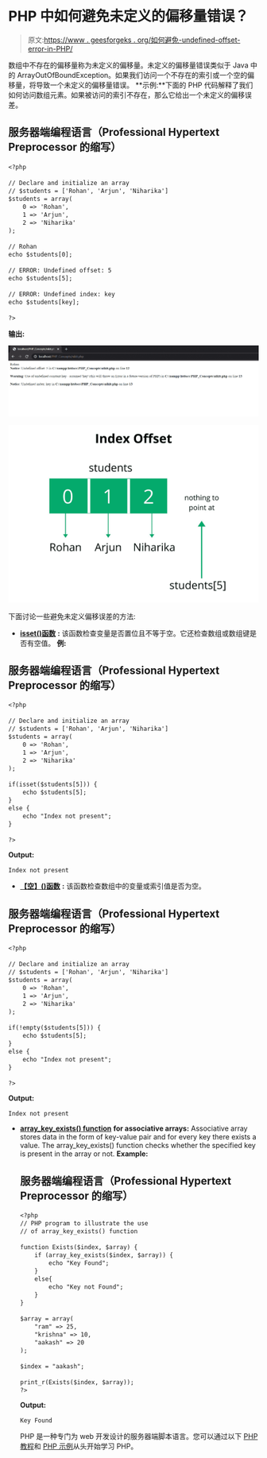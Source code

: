 # PHP 中如何避免未定义的偏移量错误？

> 原文:[https://www . geesforgeks . org/如何避免-undefined-offset-error-in-PHP/](https://www.geeksforgeeks.org/how-to-avoid-undefined-offset-error-in-php/)

数组中不存在的偏移量称为未定义的偏移量。未定义的偏移量错误类似于 Java 中的 ArrayOutOfBoundException。如果我们访问一个不存在的索引或一个空的偏移量，将导致一个未定义的偏移量错误。
**示例:**下面的 PHP 代码解释了我们如何访问数组元素。如果被访问的索引不存在，那么它给出一个未定义的偏移误差。

## 服务器端编程语言（Professional Hypertext Preprocessor 的缩写）

```
<?php 

// Declare and initialize an array
// $students = ['Rohan', 'Arjun', 'Niharika']
$students = array(
    0 => 'Rohan',
    1 => 'Arjun',
    2 => 'Niharika'
);

// Rohan 
echo $students[0];

// ERROR: Undefined offset: 5
echo $students[5];

// ERROR: Undefined index: key
echo $students[key];

?>
```

**输出:**

![](img/669be601ca6df628d7c33ba5e3016b12.png)

![](img/ad473e6fc529a2ac61187b3db7c7414c.png)

下面讨论一些避免未定义偏移误差的方法:

*   [**isset()函数**](https://www.geeksforgeeks.org/php-isset-function/) **:** 该函数检查变量是否置位且不等于空。它还检查数组或数组键是否有空值。
    **例:**

## 服务器端编程语言（Professional Hypertext Preprocessor 的缩写）

```
<?php 

// Declare and initialize an array
// $students = ['Rohan', 'Arjun', 'Niharika']
$students = array(
    0 => 'Rohan',
    1 => 'Arjun',
    2 => 'Niharika'
);

if(isset($students[5])) {
    echo $students[5];
}
else {
    echo "Index not present";
}

?>
```

**Output:**

```
Index not present
```

*   [**【空】()函数**](https://www.geeksforgeeks.org/php-empty-function/) **:** 该函数检查数组中的变量或索引值是否为空。

## 服务器端编程语言（Professional Hypertext Preprocessor 的缩写）

```
<?php 

// Declare and initialize an array
// $students = ['Rohan', 'Arjun', 'Niharika']
$students = array(
    0 => 'Rohan',
    1 => 'Arjun',
    2 => 'Niharika'
);

if(!empty($students[5])) {
    echo $students[5];
}
else {
    echo "Index not present";
}

?>
```

**Output:**

```
Index not present
```

*   [**array_key_exists() function**](https://www.geeksforgeeks.org/php-array_key_exists-function/) **for associative arrays:** Associative array stores data in the form of key-value pair and for every key there exists a value. The array_key_exists() function checks whether the specified key is present in the array or not.
    **Example:**

    ## 服务器端编程语言（Professional Hypertext Preprocessor 的缩写）

    ```
    <?php 
    // PHP program to illustrate the use 
    // of array_key_exists() function

    function Exists($index, $array) { 
        if (array_key_exists($index, $array)) { 
            echo "Key Found"; 
        } 
        else{ 
            echo "Key not Found"; 
        } 
    } 

    $array = array(
        "ram" => 25, 
        "krishna" => 10, 
        "aakash" => 20
    ); 

    $index = "aakash"; 

    print_r(Exists($index, $array)); 
    ?>
    ```

    **Output:**

    ```
    Key Found
    ```

    PHP 是一种专门为 web 开发设计的服务器端脚本语言。您可以通过以下 [PHP 教程](https://www.geeksforgeeks.org/php-tutorials/)和 [PHP 示例](https://www.geeksforgeeks.org/php-examples/)从头开始学习 PHP。